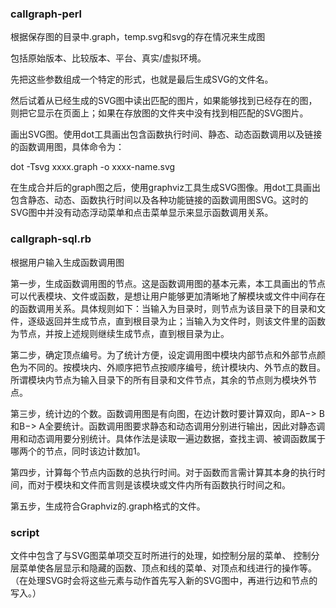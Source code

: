 ### callgraph-perl



根据保存图的目录中.graph，temp.svg和svg的存在情况来生成图



包括原始版本、比较版本、平台、真实/虚拟环境。

先把这些参数组成一个特定的形式，也就是最后生成SVG的文件名。

然后试着从已经生成的SVG图中读出匹配的图片，如果能够找到已经存在的图，则把它显示在页面上；如果在存放图的文件夹中没有找到相匹配的SVG图片。

画出SVG图。使用dot工具画出包含函数执行时间、静态、动态函数调用以及链接的函数调用图，具体命令为：

dot -Tsvg xxxx.graph -o xxxx-name.svg

在生成合并后的graph图之后，使用graphviz工具生成SVG图像。用dot工具画出包含静态、动态、函数执行时间以及各种功能链接的函数调用图SVG。这时的SVG图中并没有动态浮动菜单和点击菜单显示来显示函数调用关系。





### callgraph-sql.rb



根据用户输入生成函数调用图



第一步，生成函数调用图的节点。这是函数调用图的基本元素，本工具画出的节点可以代表模块、文件或函数，是想让用户能够更加清晰地了解模块或文件中间存在的函数调用关系。具体规则如下：当输入为目录时，则节点为该目录下的目录和文件，逐级返回并生成节点，直到根目录为止；当输入为文件时，则该文件里的函数为节点，并按上述规则继续生成节点，直到根目录为止。



第二步，确定顶点编号。为了统计方便，设定调用图中模块内部节点和外部节点颜色为不同的。按模块内、外顺序把节点按顺序编号，统计模块内、外节点的数目。所谓模块内节点为输入目录下的所有目录和文件节点，其余的节点则为模块外节点。



第三步，统计边的个数。函数调用图是有向图，在边计数时要计算双向，即A−> B和B−> A全要统计。函数调用图要求静态和动态调用分别进行输出，因此对静态调用和动态调用要分别统计。具体作法是读取一遍边数据，查找主调、被调函数属于哪两个的节点，同时该边计数加1。



第四步，计算每个节点内函数的总执行时间。对于函数而言需计算其本身的执行时间，而对于模块和文件而言则是该模块或文件内所有函数执行时间之和。



第五步，生成符合Graphviz的.graph格式的文件。




### script

文件中包含了与SVG图菜单项交互时所进行的处理，如控制分层的菜单、 控制分层菜单使各层显示和隐藏的函数、顶点和线的菜单、对顶点和线进行的操作等。（在处理SVG时会将这些元素与动作首先写入新的SVG图中，再进行边和节点的写入。）

